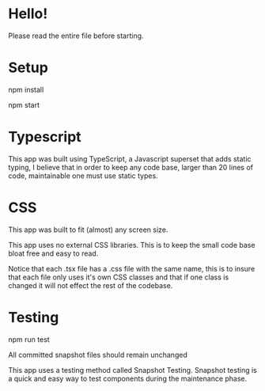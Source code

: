 # Hello!
Please read the entire file before starting.

# Setup
npm install

npm start

# Typescript
This app was built using TypeScript, a Javascript superset that adds static typing,
I believe that in order to keep any code base, larger than 20 lines of code, maintainable one must use static types.

# CSS
This app was built to fit (almost) any screen size.

This app uses no external CSS libraries.
This is to keep the small code base bloat free and easy to read.

Notice that each .tsx file has a .css file with the same name, this is to insure that each file only uses it's own CSS classes and that if one class is changed it will not effect the rest of the codebase.

# Testing
npm run test

All committed snapshot files should remain unchanged

This app uses a testing method called Snapshot Testing.
Snapshot testing is a quick and easy way to test components during the maintenance phase.
